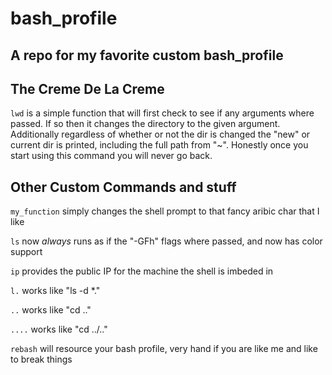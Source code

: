 # bash_profile
A repo for my favorite custom bash_profile
-----
## The Creme De La Creme
`lwd` is a simple function that will first check to see if any arguments where passed. If so then it changes the directory to the given argument. Additionally regardless of whether or not the dir is changed the "new" or current dir is printed, including the full path from "~". Honestly once you start using this command you will never go back.


## Other Custom Commands and stuff
`my_function` simply changes the shell prompt to that fancy aribic char that I like

`ls` now <i>always</i> runs as if the "-GFh" flags where passed, and now has color support

`ip` provides the public IP for the machine the shell is imbeded in

`l.` works like "ls -d *."

`..` works like "cd .."

`....` works like "cd ../.."

`rebash` will resource your bash profile, very hand if you are like me and like to break things
